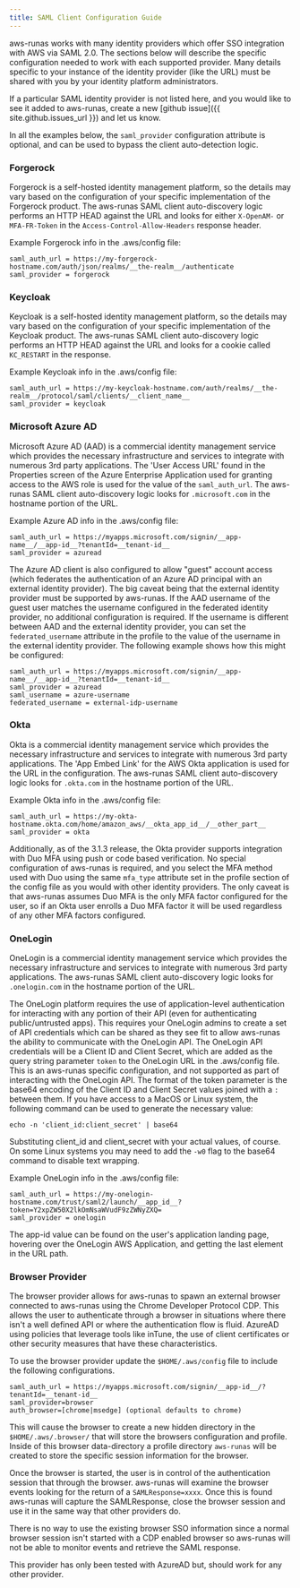 ```yaml
---
title: SAML Client Configuration Guide
---
```

aws-runas works with many identity providers which offer SSO integration with AWS via SAML 2.0.  The sections below will
describe the specific configuration needed to work with each supported provider.  Many details specific to your instance
of the identity provider (like the URL) must be shared with you by your identity platform administrators.

If a particular SAML identity provider is not listed here, and you would like to see it added to aws-runas, create a new
[github issue]({{ site.github.issues_url }}) and let us know.

In all the examples below, the `saml_provider` configuration attribute is optional, and can be used to bypass the client
auto-detection logic.

### Forgerock
Forgerock is a self-hosted identity management platform, so the details may vary based on the configuration of your
specific implementation of the Forgerock product.  The aws-runas SAML client auto-discovery logic performs an HTTP
HEAD against the URL and looks for either `X-OpenAM-` or `MFA-FR-Token` in the `Access-Control-Allow-Headers` response
header.

Example Forgerock info in the .aws/config file:
```text
saml_auth_url = https://my-forgerock-hostname.com/auth/json/realms/__the-realm__/authenticate
saml_provider = forgerock
```

### Keycloak
Keycloak is a self-hosted identity management platform, so the details may vary based on the configuration of your
specific implementation of the Keycloak product.  The aws-runas SAML client auto-discovery logic performs an HTTP
HEAD against the URL and looks for a cookie called `KC_RESTART` in the response.

Example Keycloak info in the .aws/config file:
```text
saml_auth_url = https://my-keycloak-hostname.com/auth/realms/__the-realm__/protocol/saml/clients/__client_name__
saml_provider = keycloak
```

### Microsoft Azure AD
Microsoft Azure AD (AAD) is a commercial identity management service which provides the necessary infrastructure and
services to integrate with numerous 3rd party applications. The 'User Access URL' found in the Properties screen of the
Azure Enterprise Application used for granting access to the AWS role is used for the value of the `saml_auth_url`.
The aws-runas SAML client auto-discovery logic looks for `.microsoft.com` in the hostname portion of the URL.

Example Azure AD info in the .aws/config file:
```text
saml_auth_url = https://myapps.microsoft.com/signin/__app-name__/__app-id__?tenantId=__tenant-id__
saml_provider = azuread
```

The Azure AD client is also configured to allow "guest" account access (which federates the authentication of an Azure
AD principal with an external identity provider).  The big caveat being that the external identity provider must be
supported by aws-runas.  If the AAD username of the guest user matches the username configured in the federated
identity provider, no additional configuration is required.  If the username is different between AAD and the external
identity provider, you can set the `federated_username` attribute in the profile to the value of the username in the
external identity provider.  The following example shows how this might be configured:

```text
saml_auth_url = https://myapps.microsoft.com/signin/__app-name__/__app-id__?tenantId=__tenant-id__
saml_provider = azuread
saml_username = azure-username
federated_username = external-idp-username
```

### Okta
Okta is a commercial identity management service which provides the necessary infrastructure and services to integrate
with numerous 3rd party applications.  The 'App Embed Link' for the AWS Okta application is used for the URL in the
configuration.  The aws-runas SAML client auto-discovery logic looks for `.okta.com` in the hostname portion of the URL.

Example Okta info in the .aws/config file:
```text
saml_auth_url = https://my-okta-hostname.okta.com/home/amazon_aws/__okta_app_id__/__other_part__
saml_provider = okta
```

Additionally, as of the 3.1.3 release, the Okta provider supports integration with Duo MFA using push or code based verification.
No special configuration of aws-runas is required, and you select the MFA method used with Duo using the same `mfa_type`
attribute set in the profile section of the config file as you would with other identity providers.  The only caveat is
that aws-runas assumes Duo MFA is the only MFA factor configured for the user, so if an Okta user enrolls a Duo MFA factor
it will be used regardless of any other MFA factors configured.

### OneLogin
OneLogin is a commercial identity management service which provides the necessary infrastructure and services to integrate
with numerous 3rd party applications. The aws-runas SAML client auto-discovery logic looks for `.onelogin.com` in the
hostname portion of the URL.

The OneLogin platform requires the use of application-level authentication for interacting with any portion of their API
(even for authenticating public/untrusted apps). This requires your OneLogin admins to create a set of API credentials
which can be shared as they see fit to allow aws-runas the ability to communicate with the OneLogin API.  The OneLogin API
credentials will be a Client ID and Client Secret, which are added as the query string parameter `token` to the OneLogin
URL in the .aws/config file.  This is an aws-runas specific configuration, and not supported as part of interacting with
the OneLogin API.  The format of the token parameter is the base64 encoding of the Client ID and Client Secret values
joined with a `:` between them. If you have access to a MacOS or Linux system, the following command can be used to
generate the necessary value:

```text
echo -n 'client_id:client_secret' | base64
```

Substituting client_id and client_secret with your actual values, of course. On some Linux systems you may need to add
the `-w0` flag to the base64 command to disable text wrapping.

Example OneLogin info in the .aws/config file:
```text
saml_auth_url = https://my-onelogin-hostname.com/trust/saml2/launch/__app_id__?token=Y2xpZW50X2lkOmNsaWVudF9zZWNyZXQ=
saml_provider = onelogin
```
The app-id value can be found on the user's application landing page, hovering over the OneLogin AWS Application, and
getting the last element in the URL path.

### Browser Provider

The browser provider allows for aws-runas to spawn an external browser connected to aws-runas using the Chrome Developer Protocol CDP.  This allows the user to authenticate through a browser in situations where there isn't a well defined API or where the authentication flow is fluid. AzureAD using policies that leverage tools like inTune, the use of client certificates or other security measures that have these characteristics.

To use the browser provider update the `$HOME/.aws/config` file to include the following configurations.

```text
saml_auth_url = https://myapps.microsoft.com/signin/__app-id__/?tenantId=__tenant-id__
saml_provider=browser
auth_browser=[chrome|msedge] (optional defaults to chrome)
```

This will cause the browser to create a new hidden directory in the `$HOME/.aws/.browser/` that will store the browsers configuration and profile.  Inside of this browser data-directory a profile directory `aws-runas` will be created to store the specific session information for the browser.

Once the browser is started, the user is in control of the authentication session that through the browser.  aws-runas will examine the browser events looking for the return of a `SAMLResponse=xxxx`.   Once this is found aws-runas will capture the SAMLResponse, close the browser session and use it in the same way that other providers do. 

There is no way to use the existing browser SSO information since a normal browser session isn't started with a CDP enabled browser so aws-runas will not be able to monitor events and retrieve the SAML response.

This provider has only been tested with AzureAD but, should work for any other provider.